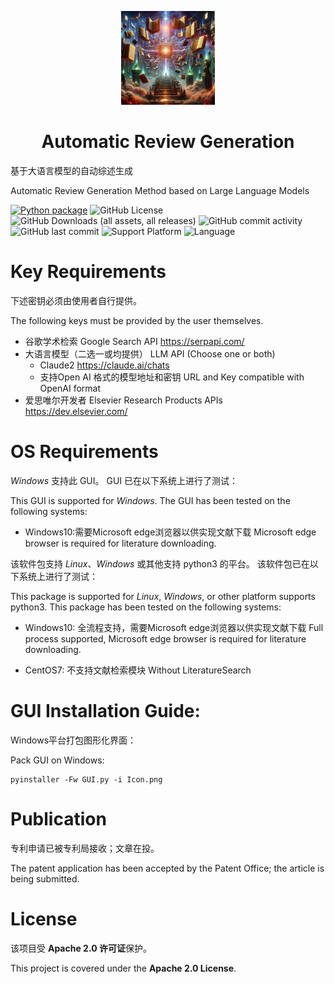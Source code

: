 <p align="center">
  <img src="https://github.com/Invalid-Null/AutomaticReviewGeneration/blob/main/Icon.png" height="150">
</p>


<h1 align="center">
  Automatic Review Generation
</h1>

基于大语言模型的自动综述生成

Automatic Review Generation Method based on Large Language Models


[![Python package](https://github.com/Invalid-Null/AutomaticReviewGeneration/actions/workflows/python-package.yml/badge.svg)](https://github.com/Invalid-Null/AutomaticReviewGeneration/actions/workflows/python-package.yml)
![GitHub License](https://img.shields.io/github/license/Invalid-Null/AutomaticReviewGeneration)
![GitHub Downloads (all assets, all releases)](https://img.shields.io/github/downloads/Invalid-Null/AutomaticReviewGeneration/total)
![GitHub commit activity](https://img.shields.io/github/commit-activity/t/Invalid-Null/AutomaticReviewGeneration)
![GitHub last commit](https://img.shields.io/github/last-commit/Invalid-Null/AutomaticReviewGeneration)
![Support Platform](https://img.shields.io/badge/platform-Windows-lightgrey.svg)
![Language](https://img.shields.io/badge/Language-Python3-yellow.svg)

# Key Requirements

下述密钥必须由使用者自行提供。

The following keys must be provided by the user themselves.

 - 谷歌学术检索 Google Search API https://serpapi.com/
 - 大语言模型（二选一或均提供） LLM API (Choose one or both)
   - Claude2 https://claude.ai/chats
   - 支持Open AI 格式的模型地址和密钥 URL and Key compatible with OpenAI format
 - 爱思唯尔开发者 Elsevier Research Products APIs https://dev.elsevier.com/

# OS Requirements

*Windows* 支持此 GUI。 GUI 已在以下系统上进行了测试：

This GUI is supported for *Windows*. The GUI has been tested on the following systems:

+ Windows10:需要Microsoft edge浏览器以供实现文献下载 Microsoft edge browser is required for literature downloading.

该软件包支持 *Linux*、*Windows* 或其他支持 python3 的平台。 该软件包已在以下系统上进行了测试：

This package is supported for  *Linux*, *Windows*, or other platform supports python3. This package has been tested on the following systems:

+ Windows10: 全流程支持，需要Microsoft edge浏览器以供实现文献下载 Full process supported, Microsoft edge browser is required for literature downloading. 

+ CentOS7: 不支持文献检索模块 Without LiteratureSearch



# GUI Installation Guide:
Windows平台打包图形化界面：

Pack GUI on Windows:
```
pyinstaller -Fw GUI.py -i Icon.png
```

# Publication

专利申请已被专利局接收；文章在投。

The patent application has been accepted by the Patent Office; the article is being submitted.


# License

该项目受 **Apache 2.0 许可证**保护。

This project is covered under the **Apache 2.0 License**.
